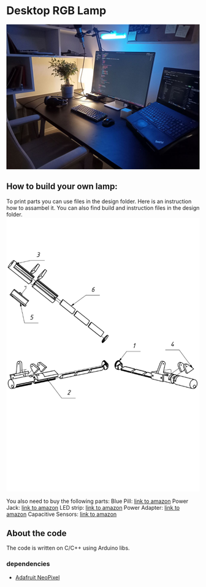 # Desktop RGB Lamp

![photo](working%20setup.png)

## How to build your own lamp:

To print parts you can use files in the design folder.
Here is an instruction how to assambel it.
You can also find build and instruction files in the design folder.
![instruction](assembly%20instruction.png)

You also need to buy the following parts:
Blue Pill: [link to amazon](https://www.amazon.co.uk/AZDelivery-V3-0-ATmega328-CH340-100-arduino-compatible-v3-CH340/dp/B07CRHX5F5/?_encoding=UTF8&pd_rd_w=oZgyF&content-id=amzn1.sym.9987c01f-79a1-401b-8cc0-4469362e1651&pf_rd_p=9987c01f-79a1-401b-8cc0-4469362e1651&pf_rd_r=6A7E7D2M252SQMC13ZCY&pd_rd_wg=H8w39&pd_rd_r=8f7223e3-0cc4-4637-97f2-8d18fc46f8bd&ref_=pd_gw_ci_mcx_mr_hp_atf_m)
Power Jack: [link to amazon](https://www.amazon.co.uk/gp/product/B07KYBP5C1/ref=ppx_yo_dt_b_asin_title_o05_s00?ie=UTF8&psc=1)
LED strip: [link to amazon](https://www.amazon.co.uk/gp/product/B07TB198W5/ref=ppx_yo_dt_b_asin_title_o06_s00?ie=UTF8&th=1)
Power Adapter: [link to amazon](https://www.amazon.co.uk/gp/product/B09XJBWJD7/ref=ppx_yo_dt_b_asin_title_o06_s01?ie=UTF8&psc=1)
Capacitive Sensors: [link to amazon](https://www.amazon.co.uk/gp/product/B09Z2JM6T4/ref=ppx_yo_dt_b_asin_title_o06_s01?ie=UTF8&psc=1)

## About the code

The code is written on C/C++ using Arduino libs.

### dependencies

- [Adafruit NeoPixel](https://github.com/adafruit/Adafruit_NeoPixel)

